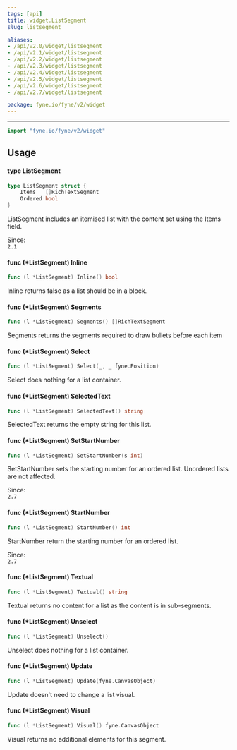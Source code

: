```yaml
---
tags: [api]
title: widget.ListSegment
slug: listsegment

aliases:
- /api/v2.0/widget/listsegment
- /api/v2.1/widget/listsegment
- /api/v2.2/widget/listsegment
- /api/v2.3/widget/listsegment
- /api/v2.4/widget/listsegment
- /api/v2.5/widget/listsegment
- /api/v2.6/widget/listsegment
- /api/v2.7/widget/listsegment

package: fyne.io/fyne/v2/widget
---
```



---
```go
import "fyne.io/fyne/v2/widget"
```

## Usage

#### type ListSegment

```go
type ListSegment struct {
	Items   []RichTextSegment
	Ordered bool
}
```

ListSegment includes an itemised list with the content set using the Items field.


<div class="since">Since: <code>
2.1</code></div>

#### func (*ListSegment) Inline

```go
func (l *ListSegment) Inline() bool
```
Inline returns false as a list should be in a block.

#### func (*ListSegment) Segments

```go
func (l *ListSegment) Segments() []RichTextSegment
```
Segments returns the segments required to draw bullets before each item

#### func (*ListSegment) Select

```go
func (l *ListSegment) Select(_, _ fyne.Position)
```
Select does nothing for a list container.

#### func (*ListSegment) SelectedText

```go
func (l *ListSegment) SelectedText() string
```
SelectedText returns the empty string for this list.

#### func (*ListSegment) SetStartNumber

```go
func (l *ListSegment) SetStartNumber(s int)
```
SetStartNumber sets the starting number for an ordered list. Unordered lists are not affected.


<div class="since">Since: <code>
2.7</code></div>

#### func (*ListSegment) StartNumber

```go
func (l *ListSegment) StartNumber() int
```
StartNumber return the starting number for an ordered list.


<div class="since">Since: <code>
2.7</code></div>

#### func (*ListSegment) Textual

```go
func (l *ListSegment) Textual() string
```
Textual returns no content for a list as the content is in sub-segments.

#### func (*ListSegment) Unselect

```go
func (l *ListSegment) Unselect()
```
Unselect does nothing for a list container.

#### func (*ListSegment) Update

```go
func (l *ListSegment) Update(fyne.CanvasObject)
```
Update doesn't need to change a list visual.

#### func (*ListSegment) Visual

```go
func (l *ListSegment) Visual() fyne.CanvasObject
```
Visual returns no additional elements for this segment.
